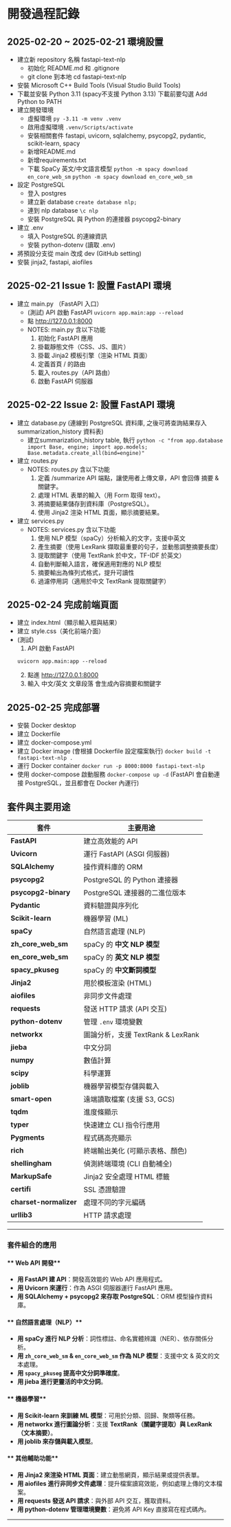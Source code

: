  # 開發過程記錄

## 2025-02-20 ~ 2025-02-21 環境設置
- 建立新 repository 名稱 fastapi-text-nlp
    - 初始化 README.md 和 .gitignore
    - git clone 到本地 
      cd fastapi-text-nlp
- 安裝 Microsoft C++ Build Tools   (Visual Studio Build Tools)
- 下載並安裝 Python 3.11 (spacy不支援 Python 3.13) 下載前要勾選 Add Python to PATH
- 建立開發環境
    - 虛擬環境 `py -3.11 -m venv .venv`
    - 啟用虛擬環境 `.venv/Scripts/activate`
    - 安裝相關套件 fastapi, uvicorn, sqlalchemy, psycopg2, pydantic, scikit-learn, spacy
    - 新增README.md
    - 新增requirements.txt
    - 下載 SpaCy 英文/中文語言模型 `python -m spacy download en_core_web_sm` `python -m spacy download en_core_web_sm`
- 設定 PostgreSQL
    - 登入 postgres
    - 建立新 database `create database nlp;`
    - 連到 nlp database `\c nlp`
    - 安裝 PostgreSQL 與 Python 的連接器 psycopg2-binary
- 建立 .env
    - 填入 PostgreSQL 的連線資訊
    - 安裝 python-dotenv (讀取 .env)
- 將預設分支從 main 改成 dev  (GitHub setting)
- 安裝 jinja2, fastapi, aiofiles

## 2025-02-21 Issue 1: 設置 FastAPI 環境
- 建立 main.py （FastAPI 入口）
    - (測試) API 啟動 FastAPI `uvicorn app.main:app --reload`
    - 點 http://127.0.0.1:8000 
    - NOTES: main.py 含以下功能
        1. 初始化 FastAPI 應用
        2. 掛載靜態文件（CSS、JS、圖片）
        3. 掛載 Jinja2 模板引擎（渲染 HTML 頁面）
        4. 定義首頁 / 的路由
        5. 載入 routes.py（API 路由）
        6. 啟動 FastAPI 伺服器

## 2025-02-22 Issue 2: 設置 FastAPI 環境
- 建立 database.py  (連線到 PostgreSQL 資料庫, 之後可將查詢結果存入 summarization_history 資料表)
    - 建立summarization_history table, 執行 `python -c "from app.database import Base, engine; import app.models; Base.metadata.create_all(bind=engine)"` 
- 建立 routes.py
    - NOTES: routes.py 含以下功能
        1. 定義 /summarize API 端點，讓使用者上傳文章，API 會回傳 摘要 & 關鍵字。
        2. 處理 HTML 表單的輸入（用 Form 取得 text）。
        3. 將摘要結果儲存到資料庫（PostgreSQL）。
        4. 使用 Jinja2 渲染 HTML 頁面，顯示摘要結果。
- 建立 services.py
    - NOTES: services.py 含以下功能
        1. 使用 NLP 模型（spaCy）分析輸入的文字，支援中英文
        2. 產生摘要（使用 LexRank 擷取最重要的句子，並動態調整摘要長度）
        3. 提取關鍵字（使用 TextRank 於中文，TF-IDF 於英文）
        4. 自動判斷輸入語言，確保適用對應的 NLP 模型
        5. 摘要輸出為條列式格式，提升可讀性
        6. 過濾停用詞（適用於中文 TextRank 提取關鍵字）

## 2025-02-24 完成前端頁面
- 建立 index.html（顯示輸入框與結果）
- 建立 style.css（美化前端介面）
- (測試) 
    1. API 啟動 FastAPI
    ```
    uvicorn app.main:app --reload
    ```
    2. 點進 http://127.0.0.1:8000
    3. 輸入 中文/英文 文章段落 會生成內容摘要和關鍵字 

## 2025-02-25 完成部署
- 安裝 Docker desktop 
- 建立 Dockerfile
- 建立 docker-compose.yml
- 建立 Docker image (會根據 Dockerfile 設定檔案執行)
    `docker build -t fastapi-text-nlp .`
- 運行 Docker container
    `docker run -p 8000:8000 fastapi-text-nlp`
- 使用 docker-compose 啟動服務
    `docker-compose up -d` (FastAPI 會自動連接 PostgreSQL，並且都會在 Docker 內運行)


## 套件與主要用途

| 套件                   | 主要用途                               |
|------------------------|----------------------------------|
| **FastAPI**            | 建立高效能的 API                  |
| **Uvicorn**            | 運行 FastAPI (ASGI 伺服器)        |
| **SQLAlchemy**         | 操作資料庫的 ORM                 |
| **psycopg2**           | PostgreSQL 的 Python 連接器      |
| **psycopg2-binary**    | PostgreSQL 連接器的二進位版本    |
| **Pydantic**           | 資料驗證與序列化                  |
| **Scikit-learn**       | 機器學習 (ML)                    |
| **spaCy**              | 自然語言處理 (NLP)               |
| **zh_core_web_sm**     | spaCy 的 **中文 NLP 模型**        |
| **en_core_web_sm**     | spaCy 的 **英文 NLP 模型**        |
| **spacy_pkuseg**       | spaCy 的 **中文斷詞模型**         |
| **Jinja2**             | 用於模板渲染 (HTML)              |
| **aiofiles**           | 非同步文件處理                   |
| **requests**           | 發送 HTTP 請求 (API 交互)        |
| **python-dotenv**      | 管理 `.env` 環境變數             |
| **networkx**           | 圖論分析，支援 TextRank & LexRank |
| **jieba**              | 中文分詞                          |
| **numpy**             | 數值計算                          |
| **scipy**             | 科學運算                          |
| **joblib**            | 機器學習模型存儲與載入           |
| **smart-open**        | 遠端讀取檔案 (支援 S3, GCS)      |
| **tqdm**              | 進度條顯示                        |
| **typer**             | 快速建立 CLI 指令行應用          |
| **Pygments**          | 程式碼高亮顯示                    |
| **rich**              | 終端輸出美化 (可顯示表格、顏色)  |
| **shellingham**       | 偵測終端環境 (CLI 自動補全)       |
| **MarkupSafe**        | Jinja2 安全處理 HTML 標籤        |
| **certifi**           | SSL 憑證驗證                      |
| **charset-normalizer** | 處理不同的字元編碼              |
| **urllib3**           | HTTP 請求處理                    |

---

### **套件組合的應用**
#### ** Web API 開發**
- **用 FastAPI 建 API**：開發高效能的 Web API 應用程式。
- **用 Uvicorn 來運行**：作為 ASGI 伺服器運行 FastAPI 應用。
- **用 SQLAlchemy + psycopg2 來存取 PostgreSQL**：ORM 模型操作資料庫。

#### ** 自然語言處理（NLP）**
- **用 spaCy 進行 NLP 分析**：詞性標註、命名實體辨識（NER）、依存關係分析。
- **用 `zh_core_web_sm` & `en_core_web_sm` 作為 NLP 模型**：支援中文 & 英文的文本處理。
- **用 `spacy_pkuseg` 提高中文分詞準確度**。
- **用 jieba 進行更靈活的中文分詞**。

#### ** 機器學習**
- **用 Scikit-learn 來訓練 ML 模型**：可用於分類、回歸、聚類等任務。
- **用 networkx 進行圖論分析**：支援 **TextRank（關鍵字提取）與 LexRank（文本摘要）**。
- **用 joblib 來存儲與載入模型**。

#### ** 其他輔助功能**
- **用 Jinja2 來渲染 HTML 頁面**：建立動態網頁，顯示結果或提供表單。
- **用 aiofiles 進行非同步文件處理**：提升檔案讀寫效能，例如處理上傳的文本檔案。
- **用 requests 發送 API 請求**：與外部 API 交互，獲取資料。
- **用 python-dotenv 管理環境變數**：避免將 API Key 直接寫在程式碼內。

---







